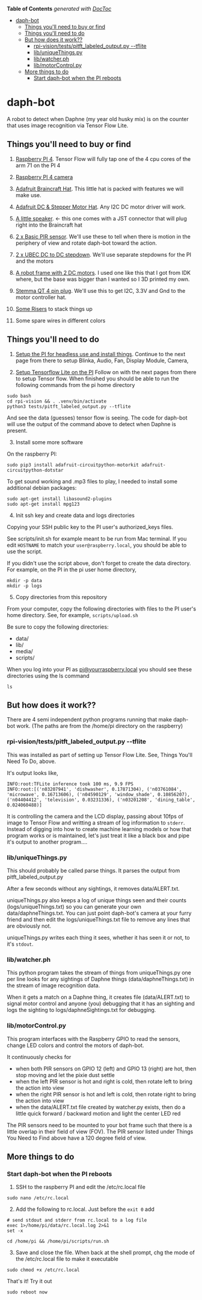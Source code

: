 <!-- START doctoc generated TOC please keep comment here to allow auto update -->
<!-- DON'T EDIT THIS SECTION, INSTEAD RE-RUN doctoc TO UPDATE -->

**Table of Contents** _generated with [DocToc](https://github.com/thlorenz/doctoc)_

- [daph-bot](#daph-bot)
  - [Things you'll need to buy or find](#things-youll-need-to-buy-or-find)
  - [Things you'll need to do](#things-youll-need-to-do)
  - [But how does it work??](#but-how-does-it-work)
    - [rpi-vision/tests/pitft_labeled_output.py --tflite](#rpi-visiontestspitft_labeled_outputpy---tflite)
    - [lib/uniqueThings.py](#libuniquethingspy)
    - [lib/watcher.ph](#libwatcherph)
    - [lib/motorControl.py](#libmotorcontrolpy)
  - [More things to do](#more-things-to-do)
    - [Start daph-bot when the PI reboots](#start-daph-bot-when-the-pi-reboots)

<!-- END doctoc generated TOC please keep comment here to allow auto update -->

# daph-bot

A robot to detect when Daphne (my year old husky mix) is on the counter that uses image recognition via Tensor Flow Lite.

## Things you'll need to buy or find

1. [Raspberry PI 4](https://www.adafruit.com/product/4564). Tensor Flow will fully tap one of the 4 cpu cores of the arm 71 on the PI 4

2. [Raspberry PI 4 camera](https://www.adafruit.com/product/3099)

3. [Adafruit Braincraft Hat](https://www.adafruit.com/product/4374). This little hat is packed with features we will make use.

4. [Adafruit DC & Stepper Motor Hat](https://www.adafruit.com/product/2348). Any I2C DC motor driver will work.

5. [A little speaker](https://www.adafruit.com/product/3351). <- this one comes with a JST connector that will plug right into the Braincraft hat

6. [2 x Basic PIR sensor](https://www.adafruit.com/product/4667). We'll use these to tell when there is motion in the periphery of view and rotate daph-bot toward the action.

7. [2 x UBEC DC to DC stepdown](https://www.adafruit.com/product/1385). We'll use separate stepdowns for the PI and the motors

8. [A robot frame with 2 DC motors](https://www.adafruit.com/product/2939). I used one like this that I got from IDK where, but the base was bigger than I wanted so I 3D printed my own.

9. [Stemma QT 4 pin plug](https://www.adafruit.com/product/4209). We'll use this to get I2C, 3.3V and Gnd to the motor controller hat.

10. [Some Risers](https://www.adafruit.com/product/3299) to stack things up

11. Some spare wires in different colors

## Things you'll need to do

1. [Setup the PI for headless use and install things](https://learn.adafruit.com/adafruit-braincraft-hat-easy-machine-learning-for-raspberry-pi/raspberry-pi-setup). Continue to the next page from there to setup Blinka, Audio, Fan, Display Module, Camera,

2. [Setup Tensorflow Lite on the PI](https://learn.adafruit.com/running-tensorflow-lite-on-the-raspberry-pi-4) Follow on with the next pages from there to setup Tensor flow. When finished you should be able to run the following commands from the pi home directory

```
sudo bash
cd rpi-vision && . .venv/bin/activate
python3 tests/pitft_labeled_output.py --tflite
```

And see the data (guesses) tensor flow is seeing. The code for daph-bot will use the output of the command above to detect when Daphne is present.

3. Install some more software

On the raspberry PI:

```
sudo pip3 install adafruit-circuitpython-motorkit adafruit-circuitpython-dotstar
```

To get sound working and .mp3 files to play, I needed to install some additional debian packages:

```
sudo apt-get install libasound2-plugins
sudo apt-get install mpg123
```

4. Init ssh key and create data and logs directories

Copying your SSH public key to the PI user's authorized_keys files.

See scripts/init.sh for example meant to be run from Mac terminal. If you edit `HOSTNAME` to match your `user@raspberry.local`, you should be able to use the script.

If you didn't use the script above, don't forget to create the data directory. For example, on the PI in the pi user home directory,

```
mkdir -p data
mkdir -p logs
```

5. Copy directories from this repository

From your computer, copy the following directories with files to the PI user's home directory. See, for example, `scripts/upload.sh`

Be sure to copy the following directories:

- data/
- lib/
- media/
- scripts/

When you log into your PI as pi@yourraspberry.local you should see these directories using the ls command

```
ls
```

## But how does it work??

There are 4 semi independent python programs running that make daph-bot work. (The paths are from the /home/pi directory on the raspberry)

### rpi-vision/tests/pitft_labeled_output.py --tflite

This was installed as part of setting up Tensor Flow Lite. See, Things You'll Need To Do, above.

It's output looks like,

```
INFO:root:TFLite inference took 100 ms, 9.9 FPS
INFO:root:[('n03207941', 'dishwasher', 0.17871304), ('n03761084', 'microwave', 0.16713606), ('n04590129', 'window_shade', 0.10856207), ('n04404412', 'television', 0.03231336), ('n03201208', 'dining_table', 0.024060488)]
```

It is controlling the camera and the LCD display, passing about 10fps of image to Tensor Flow and writting a stream of log information to `stderr`. Instead of digging into how to create machine learning models or how that program works or is maintained, let's just treat it like a black box and pipe it's output to another program....

### lib/uniqueThings.py

This should probably be called parse things. It parses the output from pitft_labeled_output.py

After a few seconds without any sightings, it removes data/ALERT.txt.

uniqueThings.py also keeps a log of unique things seen and their counts (logs/uniqueThings.txt) so you can generate your own data/daphneThings.txt. You can just point daph-bot's camera at your furry friend and then edit the logs/uniqueThings.txt file to remove any lines that are obviously not.

uniqueThings.py writes each thing it sees, whether it has seen it or not, to it's `stdout`.

### lib/watcher.ph

This python program takes the stream of things from uniqueThings.py one per line looks for any sightings of Daphne things (data/daphneThings.txt) in the stream of image recognition data.

When it gets a match on a Daphne thing, it creates file (data/ALERT.txt) to signal motor control and anyone (you) debugging that it has an sighting and logs the sighting to logs/daphneSightings.txt for debugging.

### lib/motorControl.py

This program interfaces with the Raspberry GPIO to read the sensors, change LED colors and control the motors of daph-bot.

It continuously checks for

- when both PIR sensors on GPIO 12 (left) and GPIO 13 (right) are hot, then stop moving and let the pixie dust settle
- when the left PIR sensor is hot and right is cold, then rotate left to bring the action into view
- when the right PIR sensor is hot and left is cold, then rotate right to bring the action into view
- when the data/ALERT.txt file created by watcher.py exists, then do a little quick forward / backward motion and light the center LED red

The PIR sensors need to be mounted to your bot frame such that there is a little overlap in their field of view (FOV). The PIR sensor listed under Things You Need to Find above have a 120 degree field of view.

## More things to do

### Start daph-bot when the PI reboots

1. SSH to the raspberry PI and edit the /etc/rc.local file

```
sudo nano /etc/rc.local
```

2. Add the following to rc.local. Just before the `exit 0` add

```
# send stdout and stderr from rc.local to a log file
exec 1>/home/pi/data/rc.local.log 2>&1
set -x

cd /home/pi && /home/pi/scripts/run.sh
```

3. Save and close the file. When back at the shell prompt, chg the mode of the /etc/rc.local file to make it executable

```
sudo chmod +x /etc/rc.local
```

That's it! Try it out

```
sudo reboot now
```
